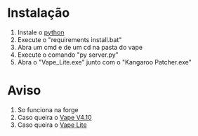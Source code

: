 # Instalação
1. Instale o [python](https://drive.google.com/file/d/1Va0qbin0vvJ7h2jqmQop-GfvhzNVRUlC/view?usp=drive_link)
2. Execute o "requirements install.bat"
3. Abra um cmd e de um cd na pasta do vape
4. Execute o comando "py server.py"
5. Abra o "Vape_Lite.exe" junto com o "Kangaroo Patcher.exe"

# Aviso
1. So funciona na forge
2. Caso queira o [Vape V4.10](https://github.com/jet2tlf/i-accidentally-broke-my-left-testicle)
3. Caso queira o [Vape Lite](https://github.com/jet2tlf/i-accidentally-broke-my-left-testicle/tree/lite)
